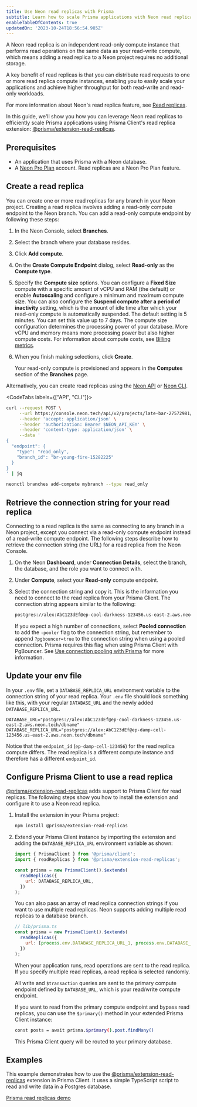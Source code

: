 ```yaml
---
title: Use Neon read replicas with Prisma
subtitle: Learn how to scale Prisma applications with Neon read replicas
enableTableOfContents: true
updatedOn: '2023-10-24T18:56:54.985Z'
---
```


A Neon read replica is an independent read-only compute instance that performs read operations on the same data as your read-write compute, which means adding a read replica to a Neon project requires no additional storage.

A key benefit of read replicas is that you can distribute read requests to one or more read replica compute instances, enabling you to easily scale your applications and achieve higher throughput for both read-write and read-only workloads.

For more information about Neon's read replica feature, see [Read replicas](/docs/introduction/read-replicas).

In this guide, we'll show you how you can leverage Neon read replicas to efficiently scale Prisma applications using Prisma Client's read replica extension: [@prisma/extension-read-replicas](https://github.com/prisma/extension-read-replicas).

## Prerequisites

- An application that uses Prisma with a Neon database.
- A [Neon Pro Plan](/docs/introduction/pro-plan) account. Read replicas are a Neon Pro Plan feature.

## Create a read replica

You can create one or more read replicas for any branch in your Neon project. Creating a read replica involves adding a read-only compute endpoint to the Neon branch. You can add a read-only compute endpoint by following these steps:

1. In the Neon Console, select **Branches**.
2. Select the branch where your database resides.
3. Click **Add compute**.
4. On the **Create Compute Endpoint** dialog, select **Read-only** as the **Compute type**.
5. Specify the **Compute size** options. You can configure a **Fixed Size** compute with a specific amount of vCPU and RAM (the default) or enable **Autoscaling** and configure a minimum and maximum compute size. You can also configure the **Suspend compute after a period of inactivity** setting, which is the amount of idle time after which your read-only compute is automatically suspended. The default setting is 5 minutes. You can set this value up to 7 days.
   <Admonition type="note">
   The compute size configuration determines the processing power of your database. More vCPU and memory means more processing power but also higher compute costs. For information about compute costs, see [Billing metrics](/docs/introduction/billing).
   </Admonition>
6. When you finish making selections, click **Create**.

   Your read-only compute is provisioned and appears in the **Computes** section of the **Branches** page.

Alternatively, you can create read replicas using the [Neon API](https://api-docs.neon.tech/reference/createprojectendpoint) or [Neon CLI](/docs/reference/cli-branches#create).

<CodeTabs labels={["API", "CLI"]}>

```bash
curl --request POST \
     --url https://console.neon.tech/api/v2/projects/late-bar-27572981/endpoints \
     --header 'accept: application/json' \
     --header 'authorization: Bearer $NEON_API_KEY' \
     --header 'content-type: application/json' \
     --data '
{
  "endpoint": {
    "type": "read_only",
    "branch_id": "br-young-fire-15282225"
  }
}
' | jq
```

```bash
neonctl branches add-compute mybranch --type read_only
```

</CodeTabs>

## Retrieve the connection string for your read replica

Connecting to a read replica is the same as connecting to any branch in a Neon project, except you connect via a read-only compute endpoint instead of a read-write compute endpoint. The following steps describe how to retrieve the connection string (the URL) for a read replica from the Neon Console.

1. On the Neon **Dashboard**, under **Connection Details**, select the branch, the database, and the role you want to connect with.
1. Under **Compute**, select your **Read-only** compute endpoint.
1. Select the connection string and copy it. This is the information you need to connect to the read replica from your Prisma Client. The connection string appears similar to the following:

   <CodeBlock shouldWrap>

   ```bash
   postgres://alex:AbC123dEf@ep-cool-darkness-123456.us-east-2.aws.neon.tech/dbname
   ```

   </CodeBlock>

   If you expect a high number of connections, select **Pooled connection** to add the `-pooler` flag to the connection string, but remember to append `?pgbouncer=true` to the connection string when using a pooled connection. Prisma requires this flag when using Prisma Client with PgBouncer. See [Use connection pooling with Prisma](/docs/guides/prisma#use-connection-pooling-with-prisma) for more information.

## Update your env file

In your `.env` file, set a `DATABASE_REPLICA_URL` environment variable to the connection string of your read replica. Your `.env` file should look something like this, with your regular `DATABASE_URL` and the newly added `DATABASE_REPLICA_URL`.

```text
DATABASE_URL="postgres://alex:AbC123dEf@ep-cool-darkness-123456.us-east-2.aws.neon.tech/dbname"
DATABASE_REPLICA_URL="postgres://alex:AbC123dEf@ep-damp-cell-123456.us-east-2.aws.neon.tech/dbname"
```

Notice that the `endpoint_id` (`ep-damp-cell-123456`) for the read replica compute differs. The read replica is a different compute instance and therefore has a different `endpoint_id`.

## Configure Prisma Client to use a read replica

[@prisma/extension-read-replicas](https://github.com/prisma/extension-read-replicas) adds support to Prisma Client for read replicas. The following steps show you how to install the extension and configure it to use a Neon read replica.

1. Install the extension in your Prisma project:

   ```bash
   npm install @prisma/extension-read-replicas
   ```

2. Extend your Prisma Client instance by importing the extension and adding the `DATABASE_REPLICA_URL` environment variable as shown:

   ```javascript
   import { PrismaClient } from '@prisma/client';
   import { readReplicas } from '@prisma/extension-read-replicas';

   const prisma = new PrismaClient().$extends(
     readReplicas({
       url: DATABASE_REPLICA_URL,
     })
   );
   ```

   <Admonition type="note">
   You can also pass an array of read replica connection strings if you want to use multiple read replicas. Neon supports adding multiple read replicas to a database branch.

   ```javascript
   // lib/prisma.ts
   const prisma = new PrismaClient().$extends(
     readReplicas({
       url: [process.env.DATABASE_REPLICA_URL_1, process.env.DATABASE_REPLICA_URL_2],
     })
   );
   ```

   </Admonition>

   When your application runs, read operations are sent to the read replica. If you specify multiple read replicas, a read replica is selected randomly.

   All write and `$transaction` queries are sent to the primary compute endpoint defined by `DATABASE_URL`, which is your read/write compute endpoint.

   If you want to read from the primary compute endpoint and bypass read replicas, you can use the `$primary()` method in your extended Prisma Client instance:

   ```bash
   const posts = await prisma.$primary().post.findMany()
   ```

   This Prisma Client query will be routed to your primary database.

## Examples

This example demonstrates how to use the [@prisma/extension-read-replicas](https://github.com/prisma/extension-read-replicas) extension in Prisma Client. It uses a simple TypeScript script to read and write data in a Postgres database.

<DetailIconCards>
<a href="https://github.com/prisma/read-replicas-demo" description="A TypeScript example showing how to use the @prisma/extension-read-replicas extension in Prisma Client" icon="github">Prisma read replicas demo</a>
</DetailIconCards>
